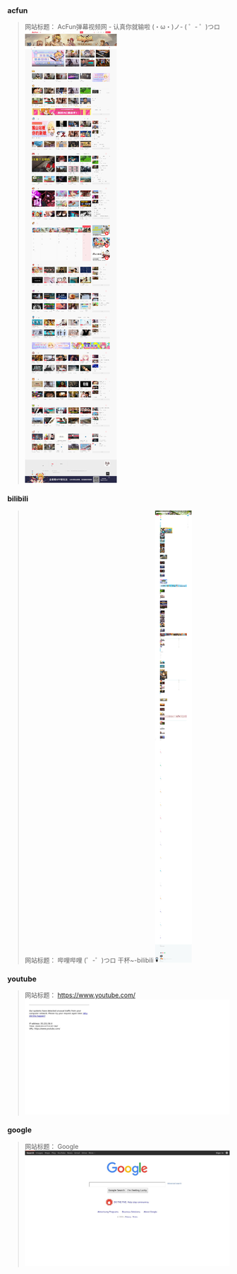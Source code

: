 ### acfun
> 网站标题： AcFun弹幕视频网 - 认真你就输啦 (・ω・)ノ- ( ゜- ゜)つロ
![acfun](./acfun.jpg)

### bilibili
> 网站标题： 哔哩哔哩 (゜-゜)つロ 干杯~-bilibili
![bilibili](./bilibili.jpg)

### youtube
> 网站标题： https://www.youtube.com/
![youtube](./youtube.jpg)

### google
> 网站标题： Google
![google](./google.jpg)

